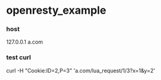 # openresty_example

### host
127.0.0.1 a.com

### test curl
curl -H "Cookie:ID=2,P=3" 'a.com/lua_request/1/3?x=1&y=2'
